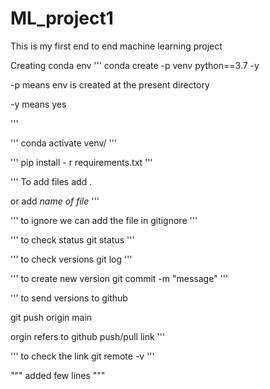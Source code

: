 # ML_project1

This is my first end to end machine learning project


Creating conda env
'''
conda create -p venv python==3.7 -y

-p means env is created at the present directory

-y means yes

'''

'''
conda activate venv/
'''

'''
pip install - r requirements.txt
'''

'''
To add files
add .

or add *name of file*
'''

'''
to ignore we can add the file in 
gitignore
'''

'''
to check status
git status
'''

'''
to check versions
git log
'''

'''
to create new version
git commit -m "message"
'''

'''
to send versions to github

git push origin main

orgin refers to github push/pull link
'''

'''
to check the link
git remote -v
'''

"""
added few lines
"""
